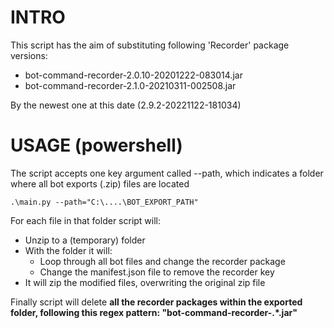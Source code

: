 # INTRO
This script has the aim of substituting following 'Recorder' package versions:

* bot-command-recorder-2.0.10-20201222-083014.jar
* bot-command-recorder-2.1.0-20210311-002508.jar

By the newest one at this date (2.9.2-20221122-181034)

# USAGE (powershell)
The script accepts one key argument called --path, which indicates a folder where all
bot exports (.zip) files are located
```
.\main.py --path="C:\....\BOT_EXPORT_PATH"

```

For each file in that folder script will:
* Unzip to a (temporary) folder
* With the folder it will:
  * Loop through all bot files and change the recorder package
  * Change the manifest.json file to remove the recorder key
* It will zip the modified files, overwriting the original zip file

Finally script will delete **all the recorder packages within the exported folder, following
this regex pattern: "bot-command-recorder-.*\.jar"**